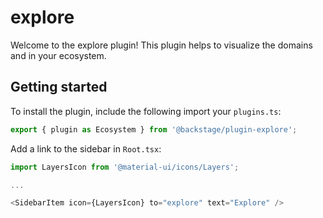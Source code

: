 # explore

Welcome to the explore plugin!
This plugin helps to visualize the domains and in your ecosystem.

## Getting started

To install the plugin, include the following import your `plugins.ts`:

```typescript
export { plugin as Ecosystem } from '@backstage/plugin-explore';
```

Add a link to the sidebar in `Root.tsx`:

```typescript
import LayersIcon from '@material-ui/icons/Layers';

...

<SidebarItem icon={LayersIcon} to="explore" text="Explore" />
```
